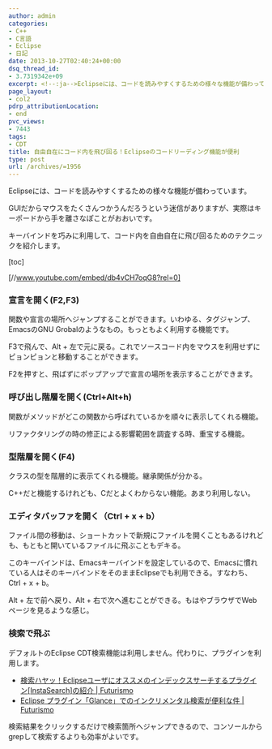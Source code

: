 ```yaml
---
author: admin
categories:
- C++
- C言語
- Eclipse
- 日記
date: 2013-10-27T02:40:24+00:00
dsq_thread_id:
- 3.7319342e+09
excerpt: <!--:ja-->Eclipseには、コードを読みやすくするための様々な機能が備わっています。キーバインドを巧みに利用して、コード内を自由自在に飛び回るためのテクニックを紹介します<!--:-->
page_layout:
- col2
pdrp_attributionLocation:
- end
pvc_views:
- 7443
tags:
- CDT
title: 自由自在にコード内を飛び回る！Eclipseのコードリーディング機能が便利
type: post
url: /archives/=1956
---
```


Eclipseには、コードを読みやすくするための様々な機能が備わっています。

GUIだからマウスをたくさんつかうんだろうという迷信がありますが、実際はキーポードから手を離さなぽことがおおいです。

キーバインドを巧みに利用して、コード内を自由自在に飛び回るためのテクニックを紹介します。

[toc]

[//www.youtube.com/embed/db4vCH7oqG8?rel=0]

### 宣言を開く(F2,F3)

関数や宣言の場所へジャンプすることができます。いわゆる、タグジャンプ、EmacsのGNU Grobalのようなもの。もっともよく利用する機能です。

F3で飛んで、Alt + 左で元に戻る。これでソースコード内をマウスを利用せずにピョンピョンと移動することができます。

F2を押すと、飛ばずにポップアップで宣言の場所を表示することができます。

### 呼び出し階層を開く(Ctrl+Alt+h)

関数がメソッドがどこの関数から呼ばれているかを順々に表示してくれる機能。

リファクタリングの時の修正による影響範囲を調査する時、重宝する機能。

### 型階層を開く(F4)

クラスの型を階層的に表示てくれる機能。継承関係が分かる。

C++だと機能するけれども、Cだとよくわからない機能。あまり利用しない。

### エディタバッファを開く（Ctrl + x + b）

ファイル間の移動は、ショートカットで新規にファイルを開くこともあるけれども、もともと開いているファイルに飛ぶこともデキる。

このキーバインドは、Emacsキーバインドを設定しているので、Emacsに慣れている人はそのキーバインドをそのままEclipseでも利用できる。すなわち、Ctrl + x + b。

Alt + 左で前へ戻り、Alt + 右で次へ進むことができる。もはやブラウザでWebページを見るような感じ。

### 検索で飛ぶ

デフォルトのEclipse CDT検索機能は利用しません。代わりに、プラグインを利用します。

  * [検索ハヤッ！Eclipseユーザにオススメのインデックスサーチするプラグイン[InstaSearch]の紹介 | Futurismo][1]
  * [Eclipse プラグイン「Glance」でのインクリメンタル検索が便利な件 | Futurismo][2]

検索結果をクリックするだけで検索箇所へジャンプできるので、コンソールからgrepして検索するよりも効率がよいです。

 [1]: http://futurismo.biz/archives/1218
 [2]: http://futurismo.biz/archives/1209